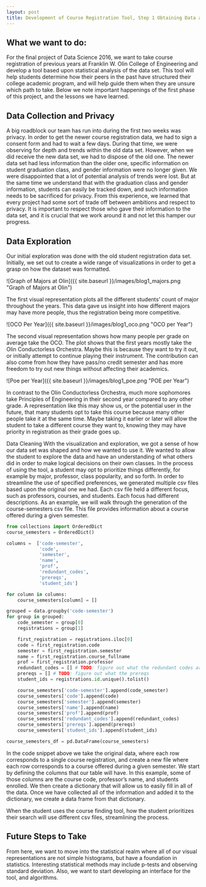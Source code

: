 ```yaml
---
layout: post
title: Development of Course Registration Tool, Step 1 Obtaining Data and Cleaning it
---
```


## What we want to do:
For the final project of Data Science 2016, we want to take course registration of previous years at Franklin W. Olin College of Engineering and develop a tool based upon statistical analysis of the data set. This tool will help students determine how their peers in the past have structured their college academic program, and will help guide them when they are unsure which path to take. Below we note important happenings of the first phase of this project, and the lessons we have learned.

## Data Collection and Privacy
A big roadblock our team has run into during the first two weeks was privacy. In order to get the newer course registration data, we had to sign a consent form and had to wait a few days. During that time, we were observing for depth and trends within the old data set. However, when we did receive the new data set, we had to dispose of the old one.
The newer data set had less information than the older one, specific information on student graduation class, and gender information were no longer given. We were disappointed that a lot of potential analysis of trends were lost. But at the same time we understand that with the graduation class and gender information, students can easily be tracked down, and such information needs to be sacrificed for privacy.
From this experience, we learned that every project had some sort of trade off between ambitions and respect to privacy. It is important to respect those who gave their information to the data set, and it is crucial that we work around it and not let this hamper our progress.

## Data Exploration
Our initial exploration was done with the old student registration data set. Initially, we set out to create a wide range of visualizations in order to get a grasp on how the dataset was formatted.

![Graph of Majors at Olin]({{ site.baseurl }}/images/blog1_majors.png "Graph of Majors at Olin")

The first visual representation plots all the different students’ count of major throughout the years. This data gave us insight into how different majors may have more people, thus the registration being more competitive.

![OCO Per Year]({{ site.baseurl }}/images/blog1_oco.png "OCO per Year")

The second visual representation shows how many people per grade on average take the OCO. The plot shows that the first years mostly take the Olin Conductorless Orchestra. Maybe this is because they want to try it out, or initially attempt to continue playing their instrument. The contribution can also come from how they have pass/no credit semester and has more freedom to try out new things without affecting their academics.

![Poe per Year]({{ site.baseurl }}/images/blog1_poe.png "POE per Year")

In contrast to the Olin Conductorless Orchestra, much more sophomores take Principles of Engineering in their second year compared to any other grade. A representation like this may show us, or the potential user in the future, that many students opt to take this course because many other people take it at the same time. Maybe taking it earlier or later will allow the student to take a different course they want to, knowing they may have priority in registration as their grade goes up.

Data Cleaning
With the visualization and exploration, we got a sense of how our data set was shaped and how we wanted to use it. We wanted to allow the student to explore the data and have an understanding of what others did in order to make logical decisions on their own classes. In the process of using the tool, a student may opt to prioritize things differently, for example by major, professor, class popularity, and so forth.
In order to streamline the use of specified preferences, we generated multiple csv files based upon the original one we had. Each csv file held a different focus, such as professors, courses, and students. Each focus had different descriptions. As an example, we will walk through the generation of the course-semesters csv file. This file provides information about a course offered during a given semester.

```python
from collections import OrderedDict
course_semesters = OrderedDict()

columns =  ['code-semester',
        	'code',
        	'semester',
        	'name',
        	'prof',
        	'redundant_codes',
        	'prereqs',
        	'student_ids']

for column in columns:
	course_semesters[column] = []

grouped = data.groupby('code-semester')
for group in grouped:
	code_semester = group[0]
	registrations = group[1]

	first_registration = registrations.iloc[0]
	code = first_registration.code
	semester = first_registration.semester
	name = first_registration.course_fullname
	prof = first_registration.professor
	redundant_codes = [] # TODO: figure out what the redundant codes are
	prereqs = [] # TODO: figure out what the prereqs
	student_ids = registrations.id.unique().tolist()

	course_semesters['code-semester'].append(code_semester)
	course_semesters['code'].append(code)
	course_semesters['semester'].append(semester)
	course_semesters['name'].append(name)
	course_semesters['prof'].append(prof)
	course_semesters['redundant_codes'].append(redundant_codes)
	course_semesters['prereqs'].append(prereqs)
	course_semesters['student_ids'].append(student_ids)

course_semesters_df = pd.DataFrame(course_semesters)
```

In the code snippet above we take the original data, where each row corresponds to a single course registration, and create a new file where each row corresponds to a course offered during a given semester. We start by defining the columns that our table will have. In this example, some of those columns are the course code, professor’s name, and students enrolled. We then create a dictionary that will allow us to easily fill in all of the data. Once we have collected all of the information and added it to the dictionary, we create a data frame from that dictionary.

When the student uses the course finding tool, how the student prioritizes their search will use different csv files, streamlining the process.

## Future Steps to Take

From here, we want to move into the statistical realm where all of our visual representations are not simple histograms, but have a foundation in statistics. Interesting statistical methods may include p-tests and observing standard deviation. Also, we want to start developing an interface for the tool, and algorithms.